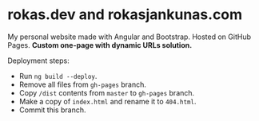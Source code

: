 # rokas.dev and rokasjankunas.com

My personal website made with Angular and Bootstrap. Hosted on GitHub Pages. **Custom one-page with dynamic URLs solution.**

Deployment steps:
* Run `ng build --deploy`.
* Remove all files from `gh-pages` branch.
* Copy `/dist` contents from `master` to `gh-pages` branch.
* Make a copy of `index.html` and rename it to `404.html`.
* Commit this branch.
